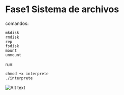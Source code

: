 # Fase1 Sistema de archivos

comandos:
```
mkdisk
rmdisk
rep
fsdisk
mount
unmount
```
run:

```
chmod +x interprete
./interprete
```
![Alt text](/relative/salidas/terminal.png?raw=true "")




